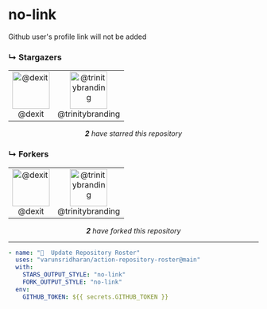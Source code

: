 # no-link
Github user's profile link will not be added

### ↳ Stargazers

<!-- REPOSITORY_STARS:START -->
<table><tbody><tr><td align="center"><img src="https://avatars.githubusercontent.com/u/6205151?v=4" alt="@dexit" style="max-width:100%;" width="75px;"><br/>@dexit</td><td align="center"><img src="https://avatars.githubusercontent.com/u/6123260?v=4" alt="@trinitybranding" style="max-width:100%;" width="75px;"><br/>@trinitybranding</td></tr></tbody></table><p align="center"><i><b>2</b> have starred this repository</i></p>
<!-- REPOSITORY_STARS:END -->

### ↳ Forkers

<!-- REPOSITORY_FORKS:START -->
<table><tbody><tr><td align="center"><img src="https://avatars.githubusercontent.com/u/6205151?v=4" alt="@dexit" style="max-width:100%;" width="75px;"><br/>@dexit</td><td align="center"><img src="https://avatars.githubusercontent.com/u/6123260?v=4" alt="@trinitybranding" style="max-width:100%;" width="75px;"><br/>@trinitybranding</td></tr></tbody></table><p align="center"><i><b>2</b> have forked this repository</i></p>
<!-- REPOSITORY_FORKS:END -->

---

```yml
- name: "🐔  Update Repository Roster"
  uses: "varunsridharan/action-repository-roster@main"
  with:
    STARS_OUTPUT_STYLE: "no-link"
    FORK_OUTPUT_STYLE: "no-link"
  env:
    GITHUB_TOKEN: ${{ secrets.GITHUB_TOKEN }}
```